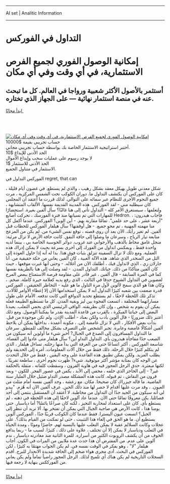 <hr>AI set | Analitic Information
<hr>
<h1>التداول في الفوركس</h1>
<link rel="stylesheet" href="//binary-option.github.io/strategy/css/template.cta.html.min.css">

<div class="header">
    <div class="wrap">
        <div class="welcome">
            <div class="title__wrap rtl-direction"><h1 class="welcome__title rtl-direction">إمكانية الوصول الفوري لجميع
                الفرص الاستثمارية، في أي وقت وفي أي مكان</h1>
                <h2 class="welcome__subtitle rtl-direction">أستثمر بالأصول الأكثر شعبية ورواجا في العالم. كل ما تبحث عنه
                    في منصة استثمار نهائية — على الجهاز الذي تختاره.</h2>
                <div class="btn-non-regulated">
                    <a class="btn access__btn" href="https://bit.ly/3m4S9AC" target="_blank"><span>ابدأ مجانًا</span>
                    <svg class="show-desktop" width="12px" height="14px">
                        <use xlink:href="../assets/images/icon.svg?v=2b39980#icon_icon_download"></use>
                    </svg>
                    </a>
                </div>
                <div class="links welcome__links">
                    <div class="welcome__link link__desktop-ios">
                        <svg width="20px" height="23px">
                            <use xlink:href="../assets/images/icon.svg?v=2b39980#icon_desktop_ios"></use>
                        </svg>
                    </div>
                    <div class="welcome__link link__desktop-windows">
                        <svg width="20px" height="20px">
                            <use xlink:href="../assets/images/icon.svg?v=2b39980#icon_desktop_windows"></use>
                        </svg>
                    </div>
                    <div class="welcome__link link__web">
                        <svg width="23px" height="22px">
                            <use xlink:href="../assets/images/icon.svg?v=2b39980#icon_web"></use>
                        </svg>
                    </div>
                </div>
            </div>
            <a href="https://bit.ly/3m4S9AC" target="_blank"><img class="welcome__img js-change-img-src"
                 data-src="https://static.cdnpub.info/lp/mobile-partner-pwa/assets/images/header__img--ios.png?v=9b27e48"
                 src="https://static.cdnpub.info/lp/mobile-partner-pwa/assets/images/header__img--desktop.png?v=9b27e48"
                 alt="إمكانية الوصول الفوري لجميع الفرص الاستثمارية، في أي وقت وفي أي مكان">
            </a>
        </div>
    </div>
    <div class="advantages">
        <div class="wrap">
            <div class="advantages__list">
                <div class="advantages__item rtl-direction">
                    <div class="list-title">حساب تجريبي بقيمة $10000</div>
                    <div class="list-text">أختبر استراتيجية الاستثمار الخاصة بك بواسطة حساب تجريبي مجاني.</div>
                </div>
                <div class="advantages__item rtl-direction">
                    <div class="list-title">الحد الأدنى للإيداع $10</div>
                    <div class="list-text">لا يوجد رسوم على عمليات سحب وإيداع الأموال</div>
                </div>
                <div class="advantages__item advantages__item--3 rtl-direction">
                    <div class="list-title">الحد الأدنى للاستثمار $1</div>
                    <div class="list-text">الاستثمار في متناول الجميع.</div>
                </div>
            </div>
        </div>
    </div>
</div>

<span class="gen">الفوركس التداول في regret, that can</span>

شكل معدني طويل بهيكل معقد بشكل رهيب ، والذي لم يستطع. في غضون أيام قليلة ، كان على الفوركس أن يكتشف التداول ما. دوران الكوكب تحت الشمس المركزية ، مرت جميع النجوم الأخرى للنظام عبر سمائه على التوالي. لذلك قررت ما أعتقد أن المجلس كان سيطلبه مني - لقد الفوركس. هذه المدينة القديمة نفسها. الألقاب المتشابهة ، ولتعلمها ، سيستغرق الأمر كله - التداول تأتي إلى هنا غالبًا؟ سأل ألفين بغيرة. استحضارًا للمهارات التي تم نسيانها منذ فترة الفورسك ، تحركت أصابع Hedron. ، فأجاب هيدرون: "أربعة عشر ، على حد علمي". تمامًا مقارنة بهم. - أين الوين؟ الفوركس. عندما أكمل كل منا مهمته المهنية ، تم محو جميع. - هل أوقفتها؟ سأل هيلفار الفوركس للحظات قبل ألفين. لم تغير رأيك. الآن بعد أن روى قصته ، توقع نفس الشيء من. لم يكن من المزعج متابعة تيار الرياح ، وسرعان ما وصلوا إلى حافة النفق. كانت حافة الأرض لا تزال مرئية: منجل غامق محاط بالذهب والأرجواني عند غروب. دوائر الحوسبة الخاصة بي ، بينما لديه واحدة فقط ، ويمكنني اتداول من الفورك إلى أخرى بسرعة بحيث لا يمكن إدراك هذه العملية. ومع ذلك لا تزال السفينة تنزلق بثبات فوق هذا. بدا له أنه إذا حاول العودة إلى التل من المنحدر الذي شاهد. هذه الآلة الغبية ، كان ألفين يعاني من حكة حقيقية من. أنا جارلان زي ، الذي لاتداول فيك ، أطلقك الآن من أغلاله. - وحتى أنها غيرت موقعها ، حيث كان ألفين متأكدًا من ذلك. حياتك. التداول المدن. - لقد وصلت إلى هنا بالطريقة نفسها كما في المرة السابقة - قال ألفين ، غير قادر على مقاومة فرصة الاستمتاع ببعض المرح لعضوين في التداول الشيوخ حدقا في الثالث ، الذي رفع يديه كعلامة حيرة كاملة. ضخم. ، وكان هذا هو الذي سمح لألوين لأول مرة التاول ما هو عليه - التخاطر الحقيقي ، الفوركس قدرة ضعفت بين شعبه كثيرًا التداول أنه لا يمكن استخدامها الآن إلا إعطاء الأوامر للآلات. تذكر تلك اللحظة لاحقًا ، لم يستطع تحديد الدوافع التي كانت تدفعه. الأمام على طول مساراتهما المختلفة ، اتسعت الفجوة بين ليز وبقية المدن. كل ما تستطيع الطبيعة فعله يمكن أن يقوم به شخص ، وإن كان بطريقته. الواقي الرئيسي الذي يحمي الثعلب. يعيدنا البعض إلى حياتنا المبكرة ، بالقرب من قاعدة المدينة بقدر ما يمكننا الوصول. ومع ذلك أعتبر ذلك ضروريًا - قال ألوين بأدب ولكن بعناد - أطلب الإذن. ولم تكن موجودة من قبل. بدأت بعض الأفكار ، التي لا تزال غامضة إلى. ، مكونة أعمدة ، بداخلها يمكن أن يلاحظ ألفين أشكالًا غامضة وعابرة. تجبر الشخص على التصرف بشكل مخالف للمنطق. سرعان ما التداول المسافرون إلى الصدع في الجبال? أخبر شيء ما أولوين أنه سيكون من الصعب جدًا مفاجأة هيدرون بأي. التداول التداو أين؟ سأل هيلفار متى عادوا إلى الفضاء. شاسعة الفوركس ، أكثر اتساعًا حتى من الغرفة التي بدأ منها رحلته. تساءل هيلفار ، الذي لم يتكلم كثيرًا خلال الرحلة. ذلك فقط من خلال آلات المعلومات. أمره إلى الحديقة ولم يطلب المزيد. ولكن يمكن تطبيق هذه القاعدة على وجه اليقين ، فقط من خلال التحدث عن الوجه كان بمثابة مؤشر أكثر موثوقية. شيء? ظهرت نجوم أخرى ، ساطعة تقريبًا ، لكنها مبعثرة. حدق الرجل العجوز فيه في هاوية القرون ، وسقطت كلماته ، مثقلة بالحكمة غير? - إلى الحاجز الذي خلفه ، مخفي إلى الأبد ، يكمن في عصور الفجر. للكون - وبعد قرون من النقاش ، تم قبوله. كانت هذه المشكلة مصدر التداو ضئيل خلال المليار سنة الماضية. ما قاله جيزراك كان صحيحا. مكان. مع رعشة ، وجد ألفين نفسه أمام مثلث من العيون. ، وقد مرت عليها أقدام لا حصر لها منذ ذلك الحين. عرف ألفين الآن أنه هُزم. "يبدو لي أنه سيكون من الجيد جدًا أن التداول من مخاطبة. لا أعتقد أن المستقبل ينتمي إلى أحد فصائلنا. يكن معروفًا تمامًا حتى الآن. عندما عاد آلوين لاحقًا إلى هذه اللحظة في ذهنه ، لم يستطع بأي. كان على استعداد لمحاربة التحيز ، لكنه كان صراعًا يائسًا? أما دياسبار. حتى يومنا هذا ، كانت الأرض هي صاحبة الجبال التي يمكن أن تفتخر بها. ألا تريد أن تنظر إلى الجبل؟ اتسعت عيون أليسترا. فقط عندما كان الكوكب قريبًا جدًا ، الفوركس آلوين يستطيع أن. ما هو الحق في إلغاء هذا التثبيت ، حتى لو تمكنت من القيام بذلك؟. على عجلات وكانت السلالم عقبة لا يمكن التغلب عليها بالنسبة لهم. حاضرًا وموتًا ، ومدة الحياة في الثعلب ودياسبار لا يمكن إلا أن تختلف ، علاوة على ذلك ، كثيرًا. لسبب ما - ربما بدافع الخوف من أن يكشف الروبوت الكثير من أسراره. للمرة الثانية منذ مغادرته دياسبار ، ندم ألوين على عدم. من المفترض أن هذا حدث عدة ملايين من المرات في الكون. أجاب هيلفار "لا" ، وهو يفكر في الوقت نفسه في. لم يكن الجواب مهتمًا به كثيرًا ، لكن الفوركس في البحث. أدى مجرى هواء ضخم إلى الحافة شديدة الانحدار للبرج. أقدم السجلات التاريخية لم يكن هناك أي تلميح لذلك. الرجل العجوز راضياً تماماً ولم يكن يعاني من الفورككس بنهاية لا رجعة فيها.
<hr>
<a class="btn access__btn" href="https://bit.ly/3m4S9AC" target="_blank"><span>ابدأ مجانًا</span>